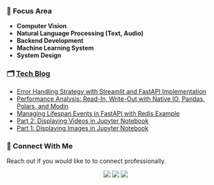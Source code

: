 

### 🥊 Focus Area

- **Computer Vision**
- **Natural Language Processing (Text, Audio)**
- **Backend Development**
- **Machine Learning System**
- **System Design**


### 🗂️ [Tech Blog](https://codenamewei.substack.com/)
- [Error Handling Strategy with Streamlit and FastAPI Implementation](https://open.substack.com/pub/codenamewei/p/error-handling-strategy-with-streamlit?r=5jsqh&utm_campaign=post&utm_medium=web)
- [Performance Analysis: Read-In, Write-Out with Native IO, Pandas, Polars, and Modin](https://open.substack.com/pub/codenamewei/p/performance-analysis-read-in-write?r=5jsqh&utm_campaign=post&utm_medium=web)
- [Managing Lifespan Events in FastAPI with Redis Example](https://open.substack.com/pub/codenamewei/p/managing-lifespan-events-in-fastapi?r=5jsqh&utm_campaign=post&utm_medium=web&showWelcomeOnShare=true)
- [Part 2: Displaying Videos in Jupyter Notebook](https://open.substack.com/pub/codenamewei/p/part-2-displaying-videos-in-jupyter?r=5jsqh&utm_campaign=post&utm_medium=web)
- [Part 1: Displaying Images in Jupyter Notebook](https://open.substack.com/pub/codenamewei/p/part-1-displaying-images-in-jupyter?r=5jsqh&utm_campaign=post&utm_medium=web)


### 📩 Connect With Me

Reach out if you would like to to connect professionally. 

<p align="center"> 
<a href="https://www.linkedin.com/in/codenamewei"><img src="https://img.shields.io/badge/-codenamewei-0077B5?style=flat&logo=Linkedin&logoColor=white"/></a>
<a href="https://twitter.com/codenamewei_"><img src="https://img.shields.io/badge/-@codenamewei__-0077B5?style=flat&logo=Twitter&logoColor=white"/></a>
<a href="mailto:codenamewei@gmail.com"><img src="https://img.shields.io/badge/-codenamewei@gmail.com-D14836?style=flat&logo=Gmail&logoColor=white"/></a>
</p>

